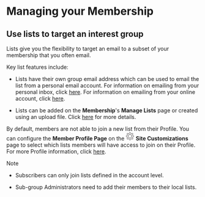 # Managing your Membership

<span id="gv-2members-2memberslist"></span>
## Use lists to target an interest group

Lists give you the flexibility to target an email to a subset of your
membership that you often email.  

Key list features include:

* Lists have their own group email address which can be used to email the list 
 from a personal email account.  For information on emailing from your personal inbox, click [here](/3-send/2-sendInbox.md?[LINK-QARGS-DOC]#gv-3send-2sendInbox). For information on emailing from your online account, click [here](/3-send/1-sendOnline.md?[LINK-QARGS-DOC]#gv-3send-1sendOnline).

* Lists can be added on the **Membership**'s **Manage Lists** page or created using an upload file.  Click [here](/2-members/1_2-membersAdd.md?[LINK-QARGS-DOC]#gv-2members-12membersAdd-uploading-to-member-lists) for more details.

<span class="sub g4s">

By default, members are not able to join a new list from their Profile.  You can configure the **Member Profile Page** on the <img src="/docimages/transparent-gear-icon.png" height="22"> **Site Customizations** page to select which lists members will have access to join on their Profile.  For more Profile information, click [here](/2-members/5-membersProfile.md?[LINK-QARGS-DOC]#gv-2members-5membersprofile).

</span> <!-- sub g4s -->

Note

* Subscribers can only join lists defined in the account level.  

<span class="sub g4s">

* Sub-group Administrators need to add their members to their local lists.  

</span> <!-- sub g4s -->
